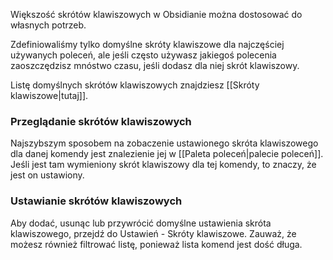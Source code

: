 Większość skrótów klawiszowych w Obsidianie można dostosować do własnych potrzeb.

Zdefiniowaliśmy tylko domyślne skróty klawiszowe dla najczęściej używanych poleceń, ale jeśli często używasz jakiegoś polecenia zaoszczędzisz mnóstwo czasu, jeśli dodasz dla niej skrót klawiszowy.

Listę domyślnych skrótów klawiszowych znajdziesz [[Skróty klawiszowe|tutaj]].

### Przeglądanie skrótów klawiszowych

Najszybszym sposobem na zobaczenie ustawionego skróta klawiszowego dla danej komendy jest znalezienie jej w [[Paleta poleceń|palecie poleceń]]. Jeśli jest tam wymieniony skrót klawiszowy dla tej komendy, to znaczy, że jest on ustawiony.

### Ustawianie skrótów klawiszowych

Aby dodać, usunąc lub przywrócić domyślne ustawienia skróta klawiszowego, przejdź do Ustawień - Skróty klawiszowe. Zauważ, że możesz również filtrować listę, ponieważ lista komend jest dość długa.